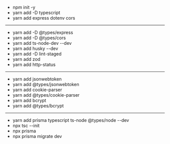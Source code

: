 - npm init -y
- yarn add -D typescript
- yarn add express dotenv cors

---

- yarn add -D @types/express
- yarn add -D @types/cors
- yarn add ts-node-dev --dev
- yarn add husky --dev
- yarn add -D lint-staged
- yarn add zod
- yarn add http-status

---

- yarn add jsonwebtoken
- yarn add @types/jsonwebtoken
- yarn add cookie-parser
- yarn add @types/cookie-parser
- yarn add bcrypt
- yarn add @types/bcrypt

---

- yarn add prisma typescript ts-node @types/node --dev
- npx tsc --init
- npx prisma
- npx prisma migrate dev

